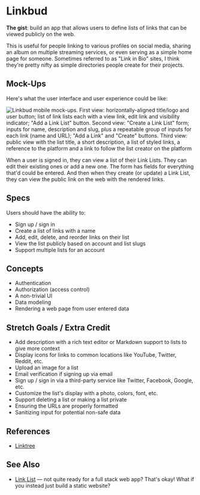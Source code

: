 # Linkbud

**The gist**: build an app that allows users to define lists of links that can be viewed publicly on the web.

This is useful for people linking to various profiles on social media, sharing an album on multiple streaming services, or even serving as a simple home page for someone. Sometimes referred to as "Link in Bio" sites, I think they're pretty nifty as simple directories people create for their projects.

## Mock-Ups

Here's what the user interface and user experience could be like:

![Linkbud mobile mock-ups. First view: horizontally-aligned title/logo and user button; list of link lists each with a view link, edit link and visibility indicator; "Add a Link List" button. Second view: "Create a Link List" form; inputs for name, description and slug, plus a repeatable group of inputs for each link (name and URL); "Add a Link" and "Create" buttons. Third view: public view with the list title, a short description, a list of styled links, a reference to the platform and a link to follow the list creator on the platform](./img/linkbud.webp)

When a user is signed in, they can view a list of their Link Lists. They can edit their existing ones or add a new one. The form has fields for everything that'd could be entered. And then when they create (or update) a Link List, they can view the public link on the web with the rendered links.


## Specs

Users should have the ability to:

- Sign up / sign in
- Create a list of links with a name
- Add, edit, delete, and reorder links on their list
- View the list publicly based on account and list slugs
- Support multiple lists for an account

## Concepts

- Authentication
- Authorization (access control)
- A non-trivial UI
- Data modeling
- Rendering a web page from user entered data

## Stretch Goals / Extra Credit

- Add description with a rich text editor or Markdown support to lists to give more context
- Display icons for links to common locations like YouTube, Twitter, Reddit, etc.
- Upload an image for a list
- Email verification if signing up via email
- Sign up / sign in via a third-party service like Twitter, Facebook, Google, etc.
- Customize the list's display with a photo, colors, font, etc.
- Support deleting a list or making a list private
- Ensuring the URLs are properly formatted
- Sanitizing input for potential non-safe data

## References

- [Linktree](https://linktr.ee)

## See Also

- [Link List](../websites/link-list.md) — not quite ready for a full stack web app? That's okay! What if you instead just build a static website?
